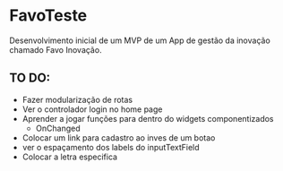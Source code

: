# FavoTeste

Desenvolvimento inicial de um MVP de um App de gestão da inovação chamado Favo Inovação. 

## TO DO:

 - Fazer modularização de rotas
 - Ver o controlador login no home page
 - Aprender a jogar funções para dentro do widgets componentizados 
    - OnChanged
 - Colocar um link para cadastro ao inves de um botao
 - ver o espaçamento dos labels do inputTextField
 - Colocar a letra especifica